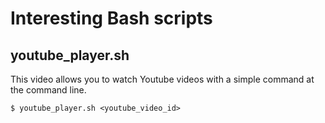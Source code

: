 # Interesting Bash scripts

## youtube_player.sh

This video allows you to watch Youtube videos with a simple command at the command line.

`$ youtube_player.sh <youtube_video_id>`